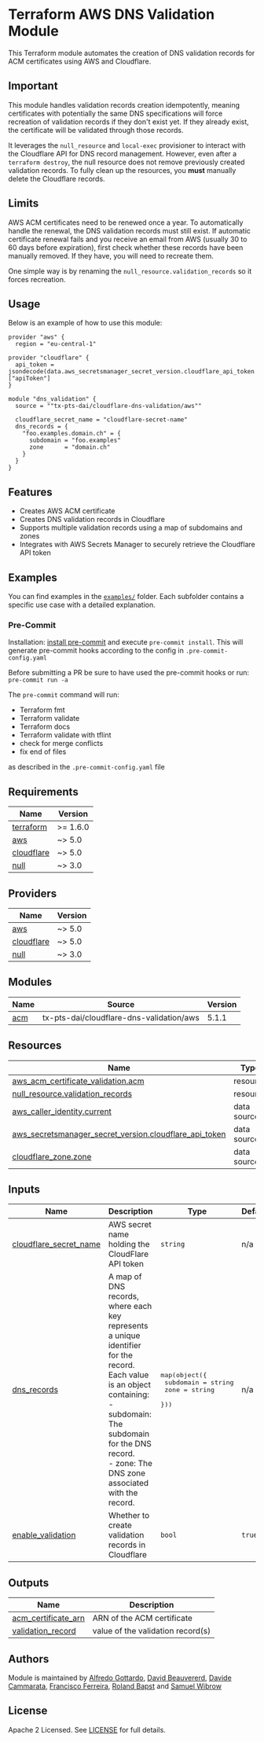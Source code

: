 # Terraform AWS DNS Validation Module

This Terraform module automates the creation of DNS validation records for ACM certificates using AWS and Cloudflare.

## Important

This module handles validation records creation idempotently, meaning certificates with potentially the same DNS specifications will force recreation of validation records if they don't exist yet. If they already exist, the certificate will be validated through those records.

It leverages the `null_resource` and `local-exec` provisioner to interact with the Cloudflare API for DNS record management. However, even after a `terraform destroy`, the null resource does not remove previously created validation records. To fully clean up the resources, you **must** manually delete the Cloudflare records.

## Limits

AWS ACM certificates need to be renewed once a year. To automatically handle the renewal, the DNS validation records must still exist. If automatic certificate renewal fails and you receive an email from AWS (usually 30 to 60 days before expiration), first check whether these records have been manually removed. If they have, you will need to recreate them.

One simple way is by renaming the `null_resource.validation_records` so it forces recreation.

## Usage

Below is an example of how to use this module:

```hcl
provider "aws" {
  region = "eu-central-1"

provider "cloudflare" {
  api_token = jsondecode(data.aws_secretsmanager_secret_version.cloudflare_api_token.secret_string)["apiToken"]
}

module "dns_validation" {
  source = ""tx-pts-dai/cloudflare-dns-validation/aws""

  cloudflare_secret_name = "cloudflare-secret-name"
  dns_records = {
    "foo.examples.domain.ch" = {
      subdomain = "foo.examples"
      zone      = "domain.ch"
    }
  }
}
```

## Features

- Creates AWS ACM certificate
- Creates DNS validation records in Cloudflare
- Supports multiple validation records using a map of subdomains and zones
- Integrates with AWS Secrets Manager to securely retrieve the Cloudflare API token

## Examples

You can find examples in the [`examples/`](./examples/) folder. Each subfolder contains a specific use case with a detailed explanation.

### Pre-Commit

Installation: [install pre-commit](https://pre-commit.com/) and execute `pre-commit install`. This will generate pre-commit hooks according to the config in `.pre-commit-config.yaml`

Before submitting a PR be sure to have used the pre-commit hooks or run: `pre-commit run -a`

The `pre-commit` command will run:

- Terraform fmt
- Terraform validate
- Terraform docs
- Terraform validate with tflint
- check for merge conflicts
- fix end of files

as described in the `.pre-commit-config.yaml` file

<!-- BEGINNING OF PRE-COMMIT-TERRAFORM DOCS HOOK -->
## Requirements

| Name | Version |
|------|---------|
| <a name="requirement_terraform"></a> [terraform](#requirement\_terraform) | >= 1.6.0 |
| <a name="requirement_aws"></a> [aws](#requirement\_aws) | ~> 5.0 |
| <a name="requirement_cloudflare"></a> [cloudflare](#requirement\_cloudflare) | ~> 5.0 |
| <a name="requirement_null"></a> [null](#requirement\_null) | ~> 3.0 |

## Providers

| Name | Version |
|------|---------|
| <a name="provider_aws"></a> [aws](#provider\_aws) | ~> 5.0 |
| <a name="provider_cloudflare"></a> [cloudflare](#provider\_cloudflare) | ~> 5.0 |
| <a name="provider_null"></a> [null](#provider\_null) | ~> 3.0 |

## Modules

| Name | Source | Version |
|------|--------|---------|
| <a name="module_acm"></a> [acm](#module\_acm) | tx-pts-dai/cloudflare-dns-validation/aws | 5.1.1 |

## Resources

| Name | Type |
|------|------|
| [aws_acm_certificate_validation.acm](https://registry.terraform.io/providers/hashicorp/aws/latest/docs/resources/acm_certificate_validation) | resource |
| [null_resource.validation_records](https://registry.terraform.io/providers/hashicorp/null/latest/docs/resources/resource) | resource |
| [aws_caller_identity.current](https://registry.terraform.io/providers/hashicorp/aws/latest/docs/data-sources/caller_identity) | data source |
| [aws_secretsmanager_secret_version.cloudflare_api_token](https://registry.terraform.io/providers/hashicorp/aws/latest/docs/data-sources/secretsmanager_secret_version) | data source |
| [cloudflare_zone.zone](https://registry.terraform.io/providers/cloudflare/cloudflare/latest/docs/data-sources/zone) | data source |

## Inputs

| Name | Description | Type | Default | Required |
|------|-------------|------|---------|:--------:|
| <a name="input_cloudflare_secret_name"></a> [cloudflare\_secret\_name](#input\_cloudflare\_secret\_name) | AWS secret name holding the CloudFlare API token | `string` | n/a | yes |
| <a name="input_dns_records"></a> [dns\_records](#input\_dns\_records) | A map of DNS records, where each key represents a unique identifier for the record.<br/>Each value is an object containing:<br/>  - subdomain: The subdomain for the DNS record.<br/>  - zone: The DNS zone associated with the record. | <pre>map(object({<br/>    subdomain = string<br/>    zone      = string<br/>  }))</pre> | n/a | yes |
| <a name="input_enable_validation"></a> [enable\_validation](#input\_enable\_validation) | Whether to create validation records in Cloudflare | `bool` | `true` | no |

## Outputs

| Name | Description |
|------|-------------|
| <a name="output_acm_certificate_arn"></a> [acm\_certificate\_arn](#output\_acm\_certificate\_arn) | ARN of the ACM certificate |
| <a name="output_validation_record"></a> [validation\_record](#output\_validation\_record) | value of the validation record(s) |
<!-- END OF PRE-COMMIT-TERRAFORM DOCS HOOK -->

## Authors

Module is maintained by [Alfredo Gottardo](https://github.com/AlfGot), [David Beauvererd](https://github.com/Davidoutz), [Davide Cammarata](https://github.com/DCamma), [Francisco Ferreira](https://github.com/cferrera), [Roland Bapst](https://github.com/rbapst-tamedia) and [Samuel Wibrow](https://github.com/swibrow)

## License

Apache 2 Licensed. See [LICENSE](< link to license file >) for full details.
